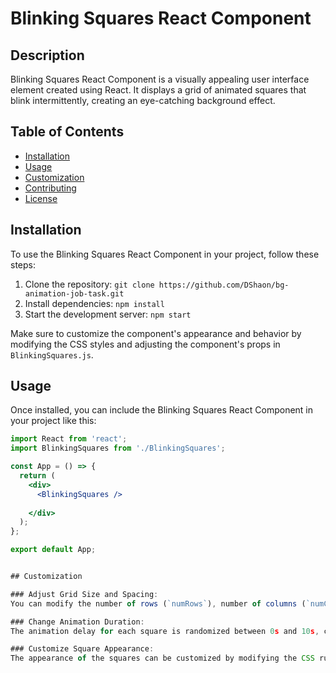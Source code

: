 # Blinking Squares React Component

## Description
Blinking Squares React Component is a visually appealing user interface element created using React. It displays a grid of animated squares that blink intermittently, creating an eye-catching background effect.

## Table of Contents
- [Installation](#installation)
- [Usage](#usage)
- [Customization](#customization)
- [Contributing](#contributing)
- [License](#license)

## Installation
To use the Blinking Squares React Component in your project, follow these steps:

1. Clone the repository: `git clone https://github.com/DShaon/bg-animation-job-task.git`
2. Install dependencies: `npm install`
3. Start the development server: `npm start`

Make sure to customize the component's appearance and behavior by modifying the CSS styles and adjusting the component's props in `BlinkingSquares.js`.

## Usage
Once installed, you can include the Blinking Squares React Component in your project like this:


```jsx
import React from 'react';
import BlinkingSquares from './BlinkingSquares';

const App = () => {
  return (
    <div>
      <BlinkingSquares />
      
    </div>
  );
};

export default App;


## Customization

### Adjust Grid Size and Spacing:
You can modify the number of rows (`numRows`), number of columns (`numCols`), square size (`squareSize`), and spacing between squares (`spacing`) in the `BlinkingSquares.js` file.

### Change Animation Duration:
The animation delay for each square is randomized between 0s and 10s, creating a blinking effect. You can adjust the animation delay by modifying the `Math.random() * 10 + 's'` expression in the `useEffect` of `BlinkingSquares.js`.

### Customize Square Appearance:
The appearance of the squares can be customized by modifying the CSS rules in the `BlinkingSquares.css` file. You can change the square color, opacity, blur effect, and other visual properties according to your preferences.
